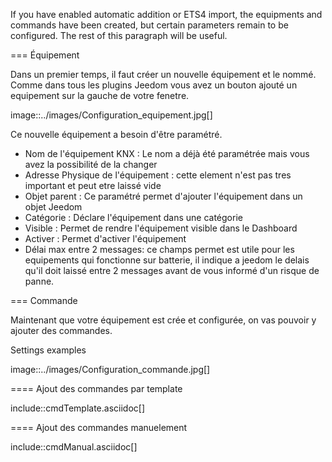 If you have enabled automatic addition or ETS4 import, the equipments and commands have been created, but certain parameters remain to be configured.
The rest of this paragraph will be useful.

=== Équipement

Dans un premier temps, il faut créer un nouvelle équipement et le nommé.
Comme dans tous les plugins Jeedom vous avez un bouton ajouté un equipement sur la gauche de votre fenetre.

image::../images/Configuration_equipement.jpg[]

Ce nouvelle équipement a besoin d'être paramétré.

* Nom de l'équipement KNX : Le nom a déjà été paramétrée mais vous avez la possibilité de la changer
* Adresse Physique de l'équipement : cette element n'est pas tres important et peut etre laissé vide
* Objet parent : Ce paramétré permet d'ajouter l'équipement dans un objet Jeedom
* Catégorie : Déclare l'équipement dans une catégorie
* Visible : Permet de rendre l'équipement visible dans le Dashboard
* Activer : Permet d'activer l'équipement
* Délai max entre 2 messages: ce champs permet est utile pour les equipements qui fonctionne sur batterie, il indique a jeedom le delais qu'il doit laissé entre 2 messages avant de vous informé d'un risque de panne.

=== Commande

Maintenant que votre équipement est crée et configurée, on vas pouvoir y ajouter des commandes.

Settings examples

image::../images/Configuration_commande.jpg[]

==== Ajout des commandes par template

include::cmdTemplate.asciidoc[]

==== Ajout des commandes manuelement

include::cmdManual.asciidoc[]
